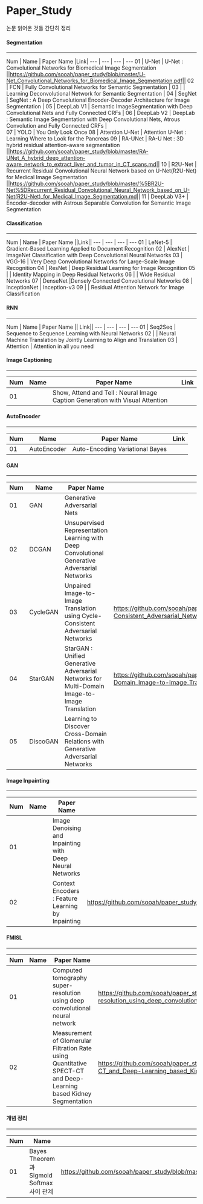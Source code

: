# Paper_Study

논문 읽어온 것들 간단히 정리

#### Segmentation

-----

Num | Name | Paper Name 
|Link|
--- | --- | --- | ---
01 | U-Net | U-Net : Convolutional Networks for Biomedical Image Segmentation 
||https://github.com/sooah/paper_study/blob/master/U-Net_Convolutional_Networks_for_Biomedical_Image_Segmentation.pdf||
02 | FCN |  Fully Convolutional Networks for Semantic Segmentation | 
03 | | Learning Deconvolutional Network for Semantic Segmentation | 
04 | SegNet | SegNet : A Deep Convolutional Encoder-Decoder Architecture for Image Segmentation |
05 | DeepLab V1 | Semantic ImageSegmentation with Deep Convolutional Nets and Fully Connected CRFs |
06 | DeepLab V2 | DeepLab : Semantic Image Segmentation with Deep Convolutional Nets, Atrous Convolution and Fully Connected CRFs |  
07 | YOLO | You Only Look Once
08 | Attention U-Net | Attention U-Net : Learning Where to Look for the Pancreas
09 | RA-UNet | RA-U Net : 3D hybrid residual attention-aware segmentation 
||<https://github.com/sooah/paper_study/blob/master/RA-UNet_A_hybrid_deep_attention-aware_network_to_extract_liver_and_tumor_in_CT_scans.md>||
10 | R2U-Net | Recurrent Residual Convolutional Neural Network based on U-Net(R2U-Net) for Medical Image Segmentation 
||<https://github.com/sooah/paper_study/blob/master/%5BR2U-Net%5DRecurrent_Residual_Convolutional_Neural_Network_based_on_U-Net(R2U-Net)_for_Medical_Image_Segmentation.md>||
11 | DeepLab V3+ | Encoder-decoder with Astrous Separable Convolution for Semantic Image Segmentation 


#### Classification

- - -

Num | Name | Paper Name 
||Link||
--- | --- | --- | ---
01 | LeNet-5 | Gradient-Based Learning Applied to Document Recognition
02 | AlexNet | ImageNet Classification with Deep Convolutional Neural Networks 
03 | VGG-16 | Very Deep Convolutional Networks for Large-Scale Image Recognition 
04 | ResNet | Deep Residual Learning for Image Recognition 
05 | | Identity Mapping in Deep Residual Networks
06 | | Wide Residual Networks
07 | DenseNet |Densely Connected Convolutional Networks 
08 | InceptionNet | Inception-v3
09 | | Residual Attention Network for Image Classification


#### RNN

---

Num | Name | Paper Name 
|| Link||
--- | --- | --- | ---
01 | Seq2Seq | Sequence to Sequence Learning with Neural Networks
02 | | Neural Machine Translation by Jointly Learning to Align and Translation
03 | Attention | Attention in all you need

#### Image Captioning

---

Num | Name | Paper Name | Link
--- | --- | --- | ---
01 |  | Show, Attend and Tell : Neural Image Caption Generation with Visual Attention


#### AutoEncoder

----

Num | Name | Paper Name | Link
--- | --- | --- | ---
01 | AutoEncoder | Auto-Encoding Variational Bayes | 

#### GAN

----

Num | Name | Paper Name | Link
--- | --- | --- | ---
01 | GAN | Generative Adversarial Nets
02 | DCGAN | Unsupervised Representation Learning with Deep Convolutional Generative Adversarial Networks
03 | CycleGAN | Unpaired Image-to-Image Translation using Cycle-Consistent Adversarial Networks |  https://github.com/sooah/paper_study/blob/master/Unpaired_Image-to-Image_Translation_using_Cycle-Consistent_Adversarial_Networks.md 
04 | StarGAN | StarGAN : Unified Generative Adversarial Networks for Multi-Domain Image-to-Image Translation | https://github.com/sooah/paper_study/blob/master/StarGAN_Unified_Generative_Adversarial_Networks_for_Multi-Domain_Image-to-Image_Translation.md 
05 | DiscoGAN | Learning to Discover Cross-Domain Relations with Generative Adversarial Networks

#### Image Inpainting

---

Num | Name | Paper Name | Link
--- | --- | --- | ---
01 |  | Image Denoising and Inpainting with Deep Neural Networks
02 |  | Context Encoders : Feature Learning by Inpainting | https://github.com/sooah/paper_study/blob/master/Context_Encoders_Feature_Learning_by_Inpainting.pdf

#### FMISL

-----

Num | Name | Paper Name | Link
--- | --- | --- | ---
01 |  | Computed tomography super-resolution using deep convolutional neural network | https://github.com/sooah/paper_study/blob/master/FMISL/Computed_tomography_super-resolution_using_deep_convolutional_neural_network.pdf
02 |  | Measurement of Glomerular Filtration Rate using Quantitative SPECT-CT and Deep-Learning based Kidney Segmentation | https://github.com/sooah/paper_study/blob/master/FMISL/Measurement_of_Glomerular_Filtration_Rate_using_Quantitative_SPECT-CT_and_Deep-Learning_based_Kidney_Segmentation.pdf


#### 개념 정리

-----
Num | Name | Link
--- | --- | ---
01 | Bayes Theorem 과 Sigmoid Softmax 사이 관계 | https://github.com/sooah/paper_study/blob/master/Relationship_between_Bayes_Theorem_and_Sigmoid_Softmax.pdf

